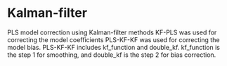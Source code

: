 # Kalman-filter
PLS model correction using Kalman-filter methods
KF-PLS was used for correcting the model coefficients
PLS-KF-KF was used for correcting the model bias. PLS-KF-KF includes kf_function and double_kf. kf_function is the step 1 for smoothing, and double_kf is the step 2 for bias correction.
